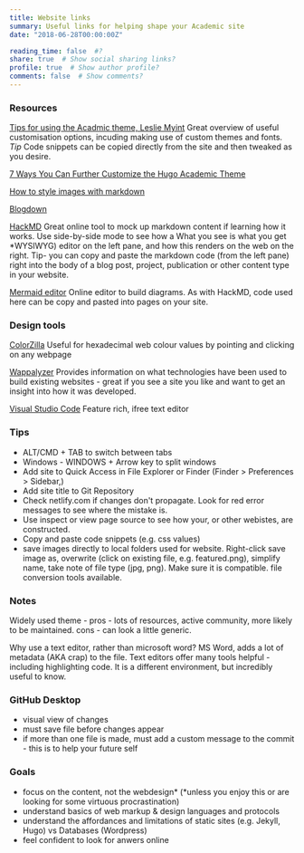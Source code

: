 ```yaml
---
title: Website links
summary: Useful links for helping shape your Academic site
date: "2018-06-28T00:00:00Z"

reading_time: false  #?
share: true  # Show social sharing links?
profile: true  # Show author profile?
comments: false  # Show comments?
---
```

### Resources


[Tips for using the Acadmic theme, Leslie Myint](https://lmyint.github.io/post/hugo-academic-tips/) Great overview of useful customisation options, incuding making use of custom themes and fonts. *Tip* Code snippets can be copied directly from the site and then tweaked as you desire.

[7 Ways You Can Further Customize the Hugo Academic Theme](https://isabella-b.com/blog/hugo-academic-customization/)

[How to style images with markdown](https://www.xaprb.com/blog/how-to-style-images-with-markdown/)

[Blogdown](https://evamaerey.github.io/what_how_guides/academic_website_w_blogdown)

[HackMD](https://hackmd.io/) Great online tool to mock up markdown content if learning how it works. Use side-by-side mode to see how a What you see is what you get *WYSIWYG) editor on the left pane, and how this renders on the web on the right. Tip- you can copy and paste the markdown code (from the left pane) right into the body of a blog post, project, publication or other content type in your website. 

[Mermaid editor](https://mermaid-js.github.io/mermaid-live-editor/) Online editor to build diagrams. As with HackMD, code used here can be copy and pasted into pages on your site. 

### Design tools

[ColorZilla](https://chrome.google.com/webstore/detail/colorzilla/bhlhnicpbhignbdhedgjhgdocnmhomnp?hl=en) Useful for hexadecimal web colour values by pointing and clicking on any webpage 

[Wappalyzer](https://www.wappalyzer.com/) Provides information on what technologies have been used to build existing websites - great if you see a site you like and want to get an insight into how it was developed.

[Visual Studio Code](https://code.visualstudio.com/shortcuts/keyboard-shortcuts-windows.pdf "Link to VS Code short Cuts") Feature rich, ifree text editor

### Tips
- ALT/CMD + TAB to switch between tabs
- Windows - WINDOWS + Arrow key to split windows
- Add site to Quick Access in File Explorer or Finder (Finder > Preferences > Sidebar,)
- Add site title to Git Repository
- Check netlify.com if changes don't propagate. Look for red error messages to see where the mistake is.
- Use inspect or view page source to see how your, or other webistes, are constructed. 
- Copy and paste code snippets  (e.g. css values)
- save images directly to local folders used for website. Right-click save image as, overwrite (click on existing file, e.g. featured.png), simplify name, take note of file type (jpg, png). Make sure it is compatible. file conversion tools available.

### Notes

Widely used theme - pros - lots of resources, active community, more likely to be maintained. cons - can look a little generic.

Why use a text editor, rather than microsoft word? MS Word, adds a lot of metadata (AKA crap) to the file. Text editors offer many tools helpful - including highlighting code. It is a different environment, but incredibly useful to know.

### GitHub Desktop
- visual view of changes
- must save file before changes appear
- if more than one file is made, must add a custom message to the commit - this is to help your future self

### Goals
- focus on the content, not the webdesign* (*unless you enjoy this or are looking for some virtuous procrastination)
- understand basics of web markup & design languages and protocols
- understand the affordances and limitations of static sites (e.g. Jekyll, Hugo) vs Databases (Wordpress)
- feel confident to look for anwers online
